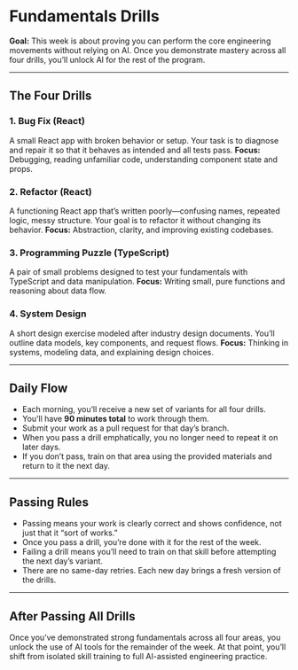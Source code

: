 # Fundamentals Drills

**Goal:**
This week is about proving you can perform the core engineering movements without relying on AI. Once you demonstrate mastery across all four drills, you’ll unlock AI for the rest of the program.

---

## The Four Drills

### 1. Bug Fix (React)

A small React app with broken behavior or setup. Your task is to diagnose and repair it so that it behaves as intended and all tests pass.
**Focus:** Debugging, reading unfamiliar code, understanding component state and props.

### 2. Refactor (React)

A functioning React app that’s written poorly—confusing names, repeated logic, messy structure. Your goal is to refactor it without changing its behavior.
**Focus:** Abstraction, clarity, and improving existing codebases.

### 3. Programming Puzzle (TypeScript)

A pair of small problems designed to test your fundamentals with TypeScript and data manipulation.
**Focus:** Writing small, pure functions and reasoning about data flow.

### 4. System Design

A short design exercise modeled after industry design documents. You’ll outline data models, key components, and request flows.
**Focus:** Thinking in systems, modeling data, and explaining design choices.

---

## Daily Flow

- Each morning, you’ll receive a new set of variants for all four drills.
- You’ll have **90 minutes total** to work through them.
- Submit your work as a pull request for that day’s branch.
- When you pass a drill emphatically, you no longer need to repeat it on later days.
- If you don’t pass, train on that area using the provided materials and return to it the next day.

---

## Passing Rules

- Passing means your work is clearly correct and shows confidence, not just that it “sort of works.”
- Once you pass a drill, you’re done with it for the rest of the week.
- Failing a drill means you’ll need to train on that skill before attempting the next day’s variant.
- There are no same-day retries. Each new day brings a fresh version of the drills.

---

## After Passing All Drills

Once you’ve demonstrated strong fundamentals across all four areas, you unlock the use of AI tools for the remainder of the week. At that point, you’ll shift from isolated skill training to full AI-assisted engineering practice.
